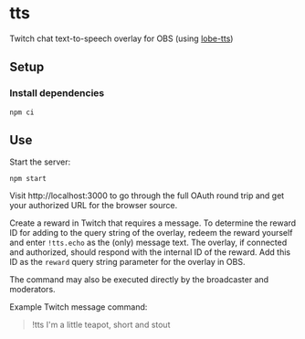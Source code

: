 # tts

Twitch chat text-to-speech overlay for OBS (using [lobe-tts][])

## Setup

### Install dependencies

```shell
npm ci
```

## Use

Start the server:

```shell
npm start
```

Visit http://localhost:3000 to go through the full OAuth round trip and get your
authorized URL for the browser source.

Create a reward in Twitch that requires a message. To determine the reward ID
for adding to the query string of the overlay, redeem the reward yourself and
enter `!tts.echo` as the (only) message text. The overlay, if connected and
authorized, should respond with the internal ID of the reward. Add this ID as
the `reward` query string parameter for the overlay in OBS.

The command may also be executed directly by the broadcaster and moderators.

Example Twitch message command:

> !tts I'm a little teapot, short and stout

[lobe-tts]: https://tts.lobehub.com
